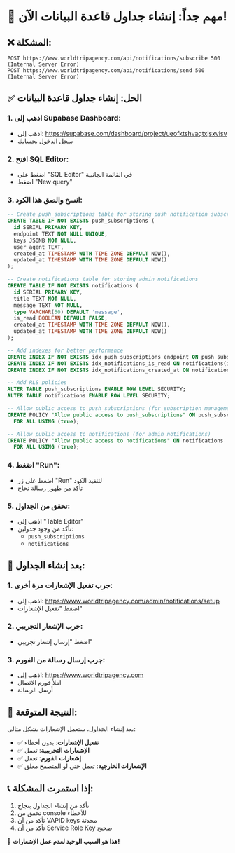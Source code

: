 # 🚨 مهم جداً: إنشاء جداول قاعدة البيانات الآن!

## ❌ المشكلة:
```
POST https://www.worldtripagency.com/api/notifications/subscribe 500 (Internal Server Error)
POST https://www.worldtripagency.com/api/notifications/send 500 (Internal Server Error)
```

## ✅ الحل: إنشاء جداول قاعدة البيانات

### 1. **اذهب إلى Supabase Dashboard**:
- اذهب إلى: https://supabase.com/dashboard/project/ueofktshvaqtxjsxvisv
- سجل الدخول بحسابك

### 2. **افتح SQL Editor**:
- اضغط على "SQL Editor" في القائمة الجانبية
- اضغط "New query"

### 3. **انسخ والصق هذا الكود**:
```sql
-- Create push_subscriptions table for storing push notification subscriptions
CREATE TABLE IF NOT EXISTS push_subscriptions (
  id SERIAL PRIMARY KEY,
  endpoint TEXT NOT NULL UNIQUE,
  keys JSONB NOT NULL,
  user_agent TEXT,
  created_at TIMESTAMP WITH TIME ZONE DEFAULT NOW(),
  updated_at TIMESTAMP WITH TIME ZONE DEFAULT NOW()
);

-- Create notifications table for storing admin notifications
CREATE TABLE IF NOT EXISTS notifications (
  id SERIAL PRIMARY KEY,
  title TEXT NOT NULL,
  message TEXT NOT NULL,
  type VARCHAR(50) DEFAULT 'message',
  is_read BOOLEAN DEFAULT FALSE,
  created_at TIMESTAMP WITH TIME ZONE DEFAULT NOW(),
  updated_at TIMESTAMP WITH TIME ZONE DEFAULT NOW()
);

-- Add indexes for better performance
CREATE INDEX IF NOT EXISTS idx_push_subscriptions_endpoint ON push_subscriptions(endpoint);
CREATE INDEX IF NOT EXISTS idx_notifications_is_read ON notifications(is_read);
CREATE INDEX IF NOT EXISTS idx_notifications_created_at ON notifications(created_at);

-- Add RLS policies
ALTER TABLE push_subscriptions ENABLE ROW LEVEL SECURITY;
ALTER TABLE notifications ENABLE ROW LEVEL SECURITY;

-- Allow public access to push_subscriptions (for subscription management)
CREATE POLICY "Allow public access to push_subscriptions" ON push_subscriptions
  FOR ALL USING (true);

-- Allow public access to notifications (for admin notifications)
CREATE POLICY "Allow public access to notifications" ON notifications
  FOR ALL USING (true);
```

### 4. **اضغط "Run"**:
- اضغط على زر "Run" لتنفيذ الكود
- تأكد من ظهور رسالة نجاح

### 5. **تحقق من الجداول**:
- اذهب إلى "Table Editor"
- تأكد من وجود جدولين:
  - `push_subscriptions`
  - `notifications`

## 🎯 بعد إنشاء الجداول:

### 1. **جرب تفعيل الإشعارات مرة أخرى**:
- اذهب إلى: https://www.worldtripagency.com/admin/notifications/setup
- اضغط "تفعيل الإشعارات"

### 2. **جرب الإشعار التجريبي**:
- اضغط "إرسال إشعار تجريبي"

### 3. **جرب إرسال رسالة من الفورم**:
- اذهب إلى: https://www.worldtripagency.com
- املأ فورم الاتصال
- أرسل الرسالة

## 🎊 النتيجة المتوقعة:

بعد إنشاء الجداول، ستعمل الإشعارات بشكل مثالي:

- ✅ **تفعيل الإشعارات**: بدون أخطاء
- ✅ **الإشعارات التجريبية**: تعمل
- ✅ **إشعارات الفورم**: تعمل
- ✅ **الإشعارات الخارجية**: تعمل حتى لو المتصفح مغلق

## 📞 إذا استمرت المشكلة:

1. تأكد من إنشاء الجداول بنجاح
2. تحقق من console للأخطاء
3. تأكد من أن VAPID keys محدثة
4. تأكد من أن Service Role Key صحيح

**🚨 هذا هو السبب الوحيد لعدم عمل الإشعارات!**
